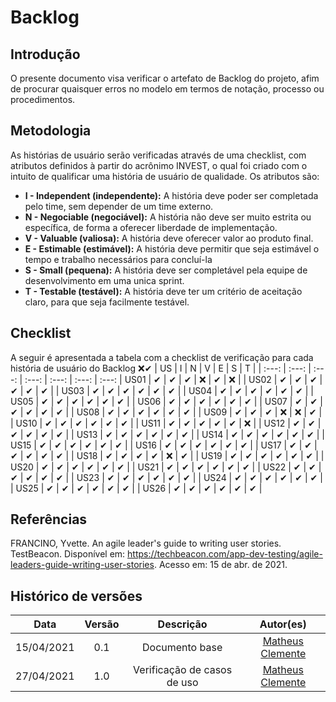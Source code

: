# Backlog
## Introdução
O presente documento visa verificar o artefato de Backlog do projeto, afim de procurar quaisquer erros no modelo em termos de notação, processo ou procedimentos.

## Metodologia
As histórias de usuário serão verificadas através de uma checklist, com atributos definidos à partir do acrônimo INVEST, o qual foi criado com o intuito de qualificar uma história de usuário de qualidade. Os atributos são:

- **I - Independent (independente):** A história deve poder ser completada pelo time, sem depender de um time externo.
- **N - Negociable (negociável):** A história não deve ser muito estrita ou específica, de forma a oferecer liberdade de implementação.
- **V - Valuable (valiosa):** A história deve oferecer valor ao produto final.
- **E - Estimable (estimável):** A história deve permitir que seja estimável o tempo e trabalho necessários para concluí-la
- **S - Small (pequena):** A história deve ser completável pela equipe de desenvolvimento em uma unica sprint.
- **T - Testable (testável):** A história deve ter um critério de aceitação claro, para que seja facilmente testável.
 
## Checklist
A seguir é apresentada a tabela com a checklist de verificação para cada história de usuário do Backlog
❌✔
|  US  | I | N | V | E | S | T |
| :---: | :---: | :---: | :---: | :---: | :---: | :---: 
| US01 | ✔ | ✔ | ✔ | ❌ | ✔ | ❌ |
| US02 | ✔ | ✔ | ✔ | ✔ | ✔ | ✔ |
| US03 | ✔ | ✔ | ✔ | ✔ | ✔ | ✔ |
| US04 | ✔ | ✔ | ✔ | ✔ | ✔ | ✔ |
| US05 | ✔ | ✔ | ✔ | ✔ | ✔ | ✔ |
| US06 | ✔ | ✔ | ✔ | ✔ | ✔ | ✔ |
| US07 | ✔ | ✔ | ✔ | ✔ | ✔ | ✔ |
| US08 | ✔ | ✔ | ✔ | ✔ | ✔ | ✔ |
| US09 | ✔ | ✔ | ✔ | ❌ | ❌ | ✔ |
| US10 | ✔ | ✔ | ✔ | ✔ | ✔ | ✔ |
| US11 | ✔ | ✔ | ✔ | ✔ | ✔ | ❌ |
| US12 | ✔ | ✔ | ✔ | ✔ | ✔ | ✔ |
| US13 | ✔ | ✔ | ✔ | ✔ | ✔ | ✔ |
| US14 | ✔ | ✔ | ✔ | ✔ | ✔ | ✔ |
| US15 | ✔ | ✔ | ✔ | ✔ | ✔ | ✔ |
| US16 | ✔ | ✔ | ✔ | ✔ | ✔ | ✔ |
| US17 | ✔ | ✔ | ✔ | ✔ | ✔ | ✔ |
| US18 | ✔ | ✔ | ✔ | ✔ | ❌ | ✔ |
| US19 | ✔ | ✔ | ✔ | ✔ | ✔ | ✔ |
| US20 | ✔ | ✔ | ✔ | ✔ | ✔ | ✔ |
| US21 | ✔ | ✔ | ✔ | ✔ | ✔ | ✔ |
| US22 | ✔ | ✔ | ✔ | ✔ | ✔ | ✔ |
| US23 | ✔ | ✔ | ✔ | ✔ | ✔ | ✔ |
| US24 | ✔ | ✔ | ✔ | ✔ | ✔ | ✔ |
| US25 | ✔ | ✔ | ✔ | ✔ | ✔ | ✔ |
| US26 | ✔ | ✔ | ✔ | ✔ | ✔ | ✔ |

## Referências
FRANCINO, Yvette. An agile leader's guide to writing user stories. TestBeacon. Disponível em: https://techbeacon.com/app-dev-testing/agile-leaders-guide-writing-user-stories. Acesso em: 15 de abr. de 2021.

## Histórico de versões

| Data | Versão | Descrição | Autor(es) |
| :---: | :---: | :---: | :---: |
| 15/04/2021 | 0.1 | Documento base | [Matheus Clemente](https://github.com/matheusclemente) |
| 27/04/2021 | 1.0 | Verificação de casos de uso | [Matheus Clemente](https://github.com/matheusclemente) |